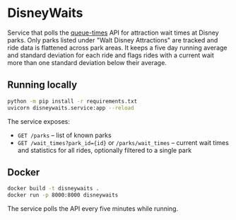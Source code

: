 # DisneyWaits

Service that polls the [queue-times](https://queue-times.com) API for
attraction wait times at Disney parks. Only parks listed under "Walt Disney
Attractions" are tracked and ride data is flattened across park areas.  It
keeps a five day running average and standard deviation for each ride and
flags rides with a current wait more than one standard deviation below their
average.

## Running locally

```bash
python -m pip install -r requirements.txt
uvicorn disneywaits.service:app --reload
```

The service exposes:

- `GET /parks` – list of known parks
- `GET /wait_times?park_id={id}` or `/parks/wait_times` – current wait times
  and statistics for all rides, optionally filtered to a single park

## Docker

```bash
docker build -t disneywaits .
docker run -p 8000:8000 disneywaits
```

The service polls the API every five minutes while running.
